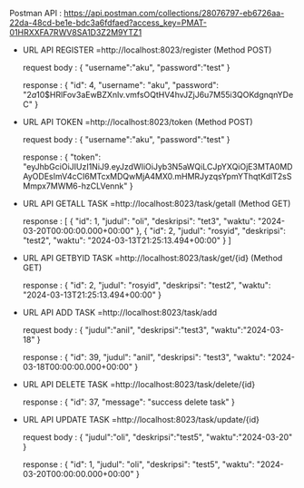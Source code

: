 Postman API : https://api.postman.com/collections/28076797-eb6726aa-22da-48cd-be1e-bdc3a6fdfaed?access_key=PMAT-01HRXXFA7RWV8SA1D3Z2M9YTZ1
- URL API REGISTER =http://localhost:8023/register (Method POST)
  
  request body :
  {
    "username":"aku",
    "password":"test"
  }

  response :
  {
    "id": 4,
    "username": "aku",
    "password": "$2a$10$HRlFov3aEwBZXnlv.vmfsOQtHV4hvJZjJ6u7M55i3QOKdgnqnYDeC"
  }
  
- URL API TOKEN =http://localhost:8023/token (Method POST)

  request body :
  {
    "username":"aku",
    "password":"test"
  }

  response :
  {
    "token": "eyJhbGciOiJIUzI1NiJ9.eyJzdWIiOiJyb3N5aWQiLCJpYXQiOjE3MTA0MDAyODEsImV4cCI6MTcxMDQwMjA4MX0.mHMRJyzqsYpmYThqtKdlT2sSMmpx7MWM6-hzCLVennk"
  }
  
- URL API GETALL TASK =http://localhost:8023/task/getall (Method GET)

  response :
  [
    {
        "id": 1,
        "judul": "oli",
        "deskripsi": "tet3",
        "waktu": "2024-03-20T00:00:00.000+00:00"
    },
    {
        "id": 2,
        "judul": "rosyid",
        "deskripsi": "test2",
        "waktu": "2024-03-13T21:25:13.494+00:00"
    }
  ]
  
- URL API GETBYID TASK =http://localhost:8023/task/get/{id} (Method GET)

  response :
  {
    "id": 2,
    "judul": "rosyid",
    "deskripsi": "test2",
    "waktu": "2024-03-13T21:25:13.494+00:00"
  }
  
- URL API ADD TASK =http://localhost:8023/task/add

  request body :
  {
    "judul":"anil",
    "deskripsi":"test3",
    "waktu":"2024-03-18"
  }

  response :
  {
    "id": 39,
    "judul": "anil",
    "deskripsi": "test3",
    "waktu": "2024-03-18T00:00:00.000+00:00"
  }
  
- URL API DELETE TASK =http://localhost:8023/task/delete/{id}

  response :
  {
    "id": 37,
    "message": "success delete task"
  }
  
- URL API UPDATE TASK =http://localhost:8023/task/update/{id}

  request body :
  {
    "judul":"oli",
    "deskripsi":"test5",
    "waktu":"2024-03-20"
  }

  response :
  {
    "id": 1,
    "judul": "oli",
    "deskripsi": "test5",
    "waktu": "2024-03-20T00:00:00.000+00:00"
  }
